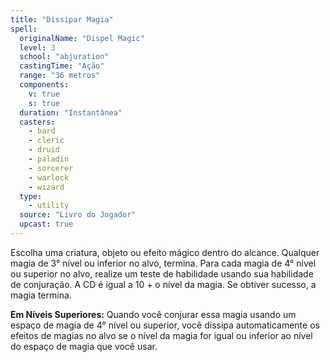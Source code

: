 ```yaml
---
title: "Dissipar Magia"
spell:
  originalName: "Dispel Magic"
  level: 3
  school: "abjuration"
  castingTime: "Ação"
  range: "36 metros"
  components:
    v: true
    s: true
  duration: "Instantânea"
  casters:
    - bard
    - cleric
    - druid
    - paladin
    - sorcerer
    - warlock
    - wizard
  type:
    - utility
  source: "Livro do Jogador"
  upcast: true
---
```


Escolha uma criatura, objeto ou efeito mágico dentro do alcance. Qualquer magia de 3° nível ou inferior no alvo, termina. Para cada magia de 4° nível ou superior no alvo, realize um teste de habilidade usando sua habilidade de conjuração. A CD é igual a 10 + o nível da magia. Se obtiver sucesso, a magia termina.

**Em Níveis Superiores:** Quando você conjurar essa magia usando um espaço de magia de 4° nível ou superior, você dissipa automaticamente os efeitos de magias no alvo se o nível da magia for igual ou inferior ao nível do espaço de magia que você usar.
